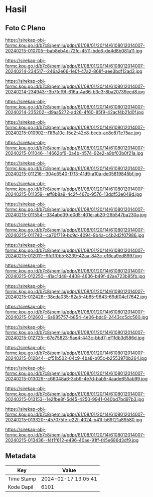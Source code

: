 # Hasil

## Foto C Plano

https://sirekap-obj-formc.kpu.go.id/b7c8/pemilu/pdpr/61/08/01/20/14/6108012014007-20240215-010705--bab8eb4d-72fc-4511-bdc6-de4d8b081a11.jpg

https://sirekap-obj-formc.kpu.go.id/b7c8/pemilu/pdpr/61/08/01/20/14/6108012014007-20240214-234517--246a2e66-1e0f-47a2-868f-aee3bdf12ad3.jpg

https://sirekap-obj-formc.kpu.go.id/b7c8/pemilu/pdpr/61/08/01/20/14/6108012014007-20240214-234943--3b7fcf9f-616a-4a66-b3c3-8ba20739eed8.jpg

https://sirekap-obj-formc.kpu.go.id/b7c8/pemilu/pdpr/61/08/01/20/14/6108012014007-20240214-235202--d9aa5272-ad26-4f60-85f9-42acf4b21d0f.jpg

https://sirekap-obj-formc.kpu.go.id/b7c8/pemilu/pdpr/61/08/01/20/14/6108012014007-20240215-010902--f1f9a10c-f5c2-42c8-bccb-ac8e871e75ac.jpg

https://sirekap-obj-formc.kpu.go.id/b7c8/pemilu/pdpr/61/08/01/20/14/6108012014007-20240215-011046--14662bf9-0a4b-4574-92e2-a9bf03b0f21a.jpg

https://sirekap-obj-formc.kpu.go.id/b7c8/pemilu/pdpr/61/08/01/20/14/6108012014007-20240215-011216--304c6540-17f3-41d9-a10a-de05819845bf.jpg

https://sirekap-obj-formc.kpu.go.id/b7c8/pemilu/pdpr/61/08/01/20/14/6108012014007-20240215-011359--eff8b8a9-4c2f-467c-9576-13ddf53e049d.jpg

https://sirekap-obj-formc.kpu.go.id/b7c8/pemilu/pdpr/61/08/01/20/14/6108012014007-20240215-011554--334abd39-e0d5-401e-ab20-26b547ba230a.jpg

https://sirekap-obj-formc.kpu.go.id/b7c8/pemilu/pdpr/61/08/01/20/14/6108012014007-20240215-011740--ca70f719-bc9d-4094-9b4a-c4b2d2f07986.jpg

https://sirekap-obj-formc.kpu.go.id/b7c8/pemilu/pdpr/61/08/01/20/14/6108012014007-20240215-012011--9fd1f0b5-8239-42aa-843c-e16ca9ed8997.jpg

https://sirekap-obj-formc.kpu.go.id/b7c8/pemilu/pdpr/61/08/01/20/14/6108012014007-20240215-012250--41ac1d48-4408-4636-b49f-d2ae723b85fb.jpg

https://sirekap-obj-formc.kpu.go.id/b7c8/pemilu/pdpr/61/08/01/20/14/6108012014007-20240215-012428--38eda035-62a5-4b65-9643-69df04cf7642.jpg

https://sirekap-obj-formc.kpu.go.id/b7c8/pemilu/pdpr/61/08/01/20/14/6108012014007-20240215-012603--6a985757-b854-4e06-bdc9-2443cc5dc560.jpg

https://sirekap-obj-formc.kpu.go.id/b7c8/pemilu/pdpr/61/08/01/20/14/6108012014007-20240215-012725--67e75823-5ae4-443c-bbd7-ef1fdb3d586d.jpg

https://sirekap-obj-formc.kpu.go.id/b7c8/pemilu/pdpr/61/08/01/20/14/6108012014007-20240215-012844--cf51b502-04c9-4ba8-b05c-b2553970b264.jpg

https://sirekap-obj-formc.kpu.go.id/b7c8/pemilu/pdpr/61/08/01/20/14/6108012014007-20240215-013029--c66048a6-3cb9-4e7d-bab5-4aade655ab99.jpg

https://sirekap-obj-formc.kpu.go.id/b7c8/pemilu/pdpr/61/08/01/20/14/6108012014007-20240215-013153--1e2fbe8f-5d45-4250-9941-040bd7bd97b3.jpg

https://sirekap-obj-formc.kpu.go.id/b7c8/pemilu/pdpr/61/08/01/20/14/6108012014007-20240215-013320--457075fe-e22f-4024-b41f-b69f21a89580.jpg

https://sirekap-obj-formc.kpu.go.id/b7c8/pemilu/pdpr/61/08/01/20/14/6108012014007-20240215-013436--f4f1f612-e496-40ae-91ff-f45e686d3df9.jpg


## Metadata

| Key        | Value               |
| ---------- | ------------------- |
| Time Stamp | 2024-02-17 13:05:41 |
| Kode Dapil | 6101                |



